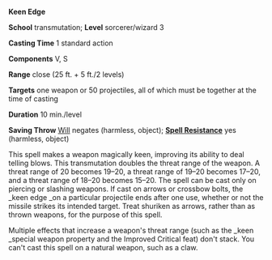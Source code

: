  **Keen Edge**

**School** transmutation; **Level** sorcerer/wizard 3

**Casting Time** 1 standard action

**Components** V, S

**Range** close (25 ft. + 5 ft./2 levels)

**Targets** one weapon or 50 projectiles, all of which must be together at the time of casting

**Duration** 10 min./level

**Saving Throw** [Will](../combat.md#_will) negates (harmless, object); **[Spell Resistance](../glossary.md#_spell-resistance)** yes (harmless, object)

This spell makes a weapon magically keen, improving its ability to deal telling blows. This transmutation doubles the threat range of the weapon. A threat range of 20 becomes 19–20, a threat range of 19–20 becomes 17–20, and a threat range of 18–20 becomes 15–20. The spell can be cast only on piercing or slashing weapons. If cast on arrows or crossbow bolts, the _keen edge _on a particular projectile ends after one use, whether or not the missile strikes its intended target. Treat shuriken as arrows, rather than as thrown weapons, for the purpose of this spell.

Multiple effects that increase a weapon's threat range (such as the _keen _special weapon property and the Improved Critical feat) don't stack. You can't cast this spell on a natural weapon, such as a claw.


